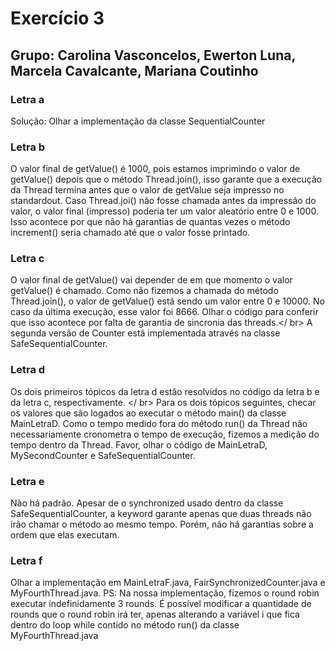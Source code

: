 # Exercício 3
## Grupo: Carolina Vasconcelos, Ewerton Luna, Marcela Cavalcante, Mariana Coutinho
### Letra a
Solução: Olhar a implementação da classe SequentialCounter
### Letra b
O valor final de getValue() é 1000, pois estamos imprimindo o valor de getValue() depois que o método Thread.join(), isso garante que a execução da Thread termina antes que o valor de getValue seja impresso no standardout. 
Caso Thread.joi() não fosse chamada antes da impressão do valor, o valor final (impresso) poderia ter um valor aleatório entre 0 e 1000.
Isso acontece por que não há garantias de quantas vezes o método increment() seria chamado até que o valor fosse printado.

### Letra c
O valor final de getValue() vai depender de em que momento o valor getValue() é chamado. Como não fizemos a chamada do método Thread.join(), o valor de getValue() está sendo um valor entre 0 e 10000. No caso da última execução, esse valor foi 8666.
Olhar o código para conferir que isso acontece por falta de garantia de sincronia das threads.</ br>
A segunda versão de Counter está implementada através na classe SafeSequentialCounter.

### Letra d
Os dois primeiros tópicos da letra d estão resolvidos no código da letra b e da letra c, respectivamente. </ br>
Para os dois tópicos seguintes, checar os valores que são logados ao executar o método main() da classe MainLetraD.
Como o tempo medido fora do método run() da Thread não necessariamente cronometra o tempo de execução, fizemos a medição do tempo dentro da Thread.
Favor, olhar o código de MainLetraD, MySecondCounter e SafeSequentialCounter.
### Letra e
Não há padrão. Apesar de o synchronized usado dentro da classe SafeSequentialCounter, a keyword garante apenas que duas threads não irão chamar o método ao mesmo tempo. Porém, não há garantias sobre a ordem que elas executam.
### Letra f
Olhar a implementação em MainLetraF.java, FairSynchronizedCounter.java e MyFourthThread.java.
PS: Na nossa implementação, fizemos o round robin executar indefinidamente 3 rounds. É possível modificar a quantidade de rounds que o round robin irá ter, apenas alterando a variável i que fica dentro do loop while
contido no método run() da classe MyFourthThread.java